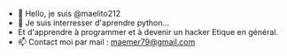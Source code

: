 - 👋 Hello, je suis @maelito212
- 👀 Je suis interresser d'aprendre python...
- Et d'apprendre à programmer et à devenir un hacker Etique en général.
- 📫 Contact moi par mail : maemer79@gmail.com

<!---
maelito212/maelito212 is a ✨ special ✨ repository because its `README.md` (this file) appears on your GitHub profile.
You can click the Preview link to take a look at your changes.
--->
